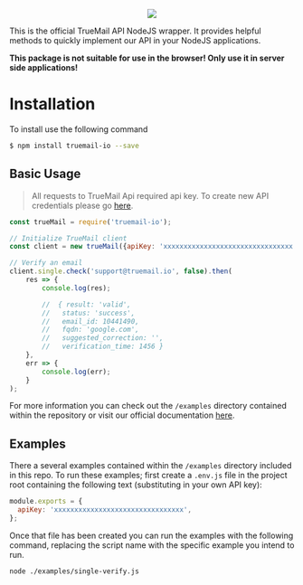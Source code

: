 <p align="center"><img src="https://truemail.io/assets/img/logo/350x70.png"></p>

</p>

This is the official TrueMail API NodeJS wrapper. It provides helpful methods to quickly implement our API in your NodeJS applications.

**This package is not suitable for use in the browser! Only use it in server side applications!**

Installation
===

To install use the following command

```bash
$ npm install truemail-io --save
```

Basic Usage
---

>All requests to TrueMail Api required api key. To create new API credentials please go [here](https://truemail.io/app/apps).

```js
const trueMail = require('truemail-io');

// Initialize TrueMail client
const client = new trueMail({apiKey: 'xxxxxxxxxxxxxxxxxxxxxxxxxxxxxxxx'});

// Verify an email
client.single.check('support@truemail.io', false).then(
    res => {
        console.log(res);

        //  { result: 'valid',
        //   status: 'success',
        //   email_id: 10441490,
        //   fqdn: 'google.com',
        //   suggested_correction: '',
        //   verification_time: 1456 }
    },
    err => {
        console.log(err);
    }
);
```

For more information you can check out the `/examples` directory contained within the repository or visit our official documentation [here](https://developers.truemail.io/).

Examples
---

There a several examples contained within the `/examples` directory included in this repo. To run these examples; first create a `.env.js` file in the project root containing the following text (substituting in your own API key):

```js
module.exports = {
  apiKey: 'xxxxxxxxxxxxxxxxxxxxxxxxxxxxxxxx',
};
```

Once that file has been created you can run the examples with the following command, replacing the script name with the specific example you intend to run.

```bash
node ./examples/single-verify.js
```
